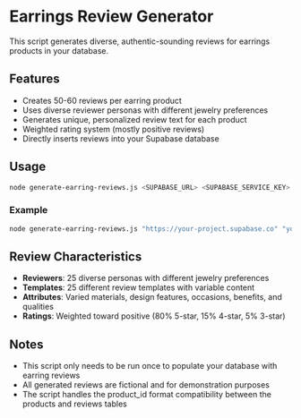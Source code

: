 # Earrings Review Generator

This script generates diverse, authentic-sounding reviews for earrings products in your database.

## Features

- Creates 50-60 reviews per earring product
- Uses diverse reviewer personas with different jewelry preferences
- Generates unique, personalized review text for each product
- Weighted rating system (mostly positive reviews)
- Directly inserts reviews into your Supabase database

## Usage

```bash
node generate-earring-reviews.js <SUPABASE_URL> <SUPABASE_SERVICE_KEY>
```

### Example

```bash
node generate-earring-reviews.js "https://your-project.supabase.co" "your-supabase-service-key"
```

## Review Characteristics

- **Reviewers**: 25 diverse personas with different jewelry preferences
- **Templates**: 25 different review templates with variable content
- **Attributes**: Varied materials, design features, occasions, benefits, and qualities
- **Ratings**: Weighted toward positive (80% 5-star, 15% 4-star, 5% 3-star)

## Notes

- This script only needs to be run once to populate your database with earring reviews
- All generated reviews are fictional and for demonstration purposes
- The script handles the product_id format compatibility between the products and reviews tables
